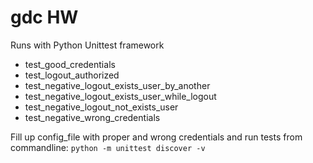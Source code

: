 # gdc HW
Runs with Python Unittest framework

- test_good_credentials
- test_logout_authorized
- test_negative_logout_exists_user_by_another
- test_negative_logout_exists_user_while_logout
- test_negative_logout_not_exists_user
- test_negative_wrong_credentials

Fill up config_file with proper and wrong credentials and run tests from commandline:
`python -m unittest discover -v`

